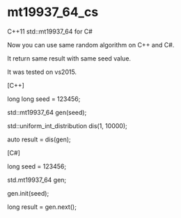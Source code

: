 # mt19937_64_cs
C++11 std::mt19937_64 for C#

Now you can use same random algorithm on C++ and C#.

It return same result with same seed value.

It was tested on vs2015.


[C++]

long long seed = 123456;

std::mt19937_64 gen(seed);

std::uniform_int_distribution<long long> dis(1, 10000);

auto result = dis(gen);


[C#]

long seed = 123456;

std.mt19937_64 gen;

gen.init(seed);

long result = gen.next();
